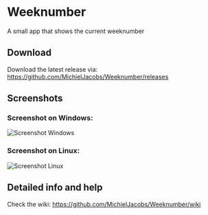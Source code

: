 # Weeknumber
A small app that shows the current weeknumber

## Download
Download the latest release via:
https://github.com/MichielJacobs/Weeknumber/releases

## Screenshots
### Screenshot on Windows:
![Screenshot Windows](https://github.com/MichielJacobs/Weeknumber/blob/master/.github/screenshots/windows.png?raw=true)

### Screenshot on Linux:
![Screenshot Linux](https://github.com/MichielJacobs/Weeknumber/blob/master/.github/screenshots/2017-12-29_22h19_58.png?raw=true)

## Detailed info and help
Check the wiki:
https://github.com/MichielJacobs/Weeknumber/wiki
